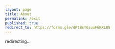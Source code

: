 ```yaml
---
layout: page
title: About
permalink: /exit
published: true
redirect_to: https://forms.gle/dPtBsTGsuuF6KXL88
---
```


redirecting...
